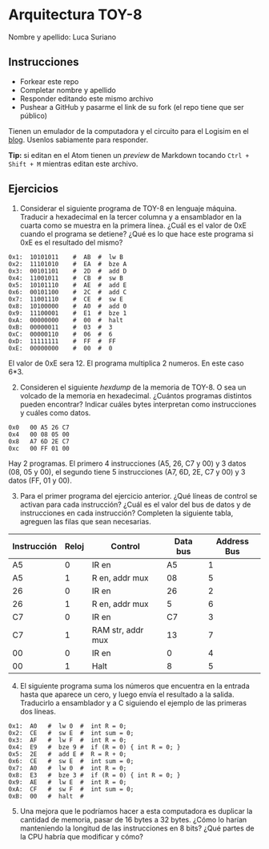 # Arquitectura TOY-8

Nombre y apellido: Luca Suriano

## Instrucciones

- Forkear este repo
- Completar nombre y apellido
- Responder editando este mismo archivo
- Pushear a GitHub y pasarme el link de su fork (el repo tiene que ser público)


Tienen un emulador de la computadora y el circuito para el Logisim en el [blog](https://la35.net/orga/emulador.html). Usenlos sabiamente para responder.

**Tip:** si editan en el Atom tienen un _preview_ de Markdown tocando `Ctrl + Shift + M` mientras editan este archivo.
## Ejercicios

1. Considerar el siguiente programa de TOY-8 en lenguaje máquina. Traducir a hexadecimal en la tercer columna y a ensamblador en la cuarta como se muestra en la primera línea. ¿Cuál es el valor de 0xE cuando el programa se detiene? ¿Qué es lo que hace este programa si 0xE es el resultado del mismo?

```
0x1:  10101011    #  AB  #  lw B
0x2:  11101010    #  EA  #  bze A
0x3:  00101101    #  2D  #  add D
0x4:  11001011    #  CB  #  sw B
0x5:  10101110    #  AE  #  add E
0x6:  00101100    #  2C  #  add C
0x7:  11001110    #  CE  #  sw E
0x8:  10100000    #  A0  #  add 0
0x9:  11100001    #  E1  #  bze 1
0xA:  00000000    #  00  #  halt
0xB:  00000011    #  03  #  3
0xC:  00000110    #  06  #  6
0xD:  11111111    #  FF  #  FF
0xE:  00000000    #  00  #  0
```
El valor de 0xE sera 12.
El programa multiplica 2 numeros. En este caso 6*3.

2. Consideren el siguiente _hexdump_ de la memoria de TOY-8. O sea un volcado de la memoria en hexadecimal. ¿Cuántos programas distintos pueden encontrar? Indicar cuáles bytes interpretan como instrucciones y cuáles como datos.

```
0x0   00 A5 26 C7
0x4   00 08 05 00
0x8   A7 6D 2E C7
0xc   00 FF 01 00
```
Hay 2 programas. El primero 4 instrucciones (A5, 26, C7 y 00) y 3 datos (08, 05 y 00), el segundo tiene 5 instrucciones (A7, 6D, 2E, C7 y 00) y 3 datos (FF, 01 y 00).

3. Para el primer programa del ejercicio anterior. ¿Qué líneas de control se activan para cada instrucción? ¿Cuál es el valor del bus de datos y de instrucciones en cada instrucción? Completen la siguiente tabla, agreguen las filas que sean necesarias.

|Instrucción|Reloj|Control|Data bus|Address Bus|
|---|---|--------------|---|---|
|A5 |0  |IR en         |A5 |1  |
|A5 |1  |R en, addr mux|08 |5  |
|26 |0  |IR en         |26 |2  |
|26 |1  |R en, addr mux|5  |6  |
|C7 |0  |IR en         |C7 |3  |
|C7 |1  |RAM str, addr mux|13 |7 |
|00 |0  |IR en         |0  |4  |
|00 |1  |Halt          |8  |5  |

4. El siguiente programa suma los números que encuentra en la entrada hasta que aparece un cero, y luego envía el resultado a la salida. Traducirlo a ensamblador y a C siguiendo el ejemplo de las primeras dos líneas.

```
0x1:  A0   #  lw 0  #  int R = 0;
0x2:  CE   #  sw E  #  int sum = 0;
0x3:  AF   #  lw F  #  int R = 0;
0x4:  E9   #  bze 9 #  if (R = 0) { int R = 0; }
0x5:  2E   #  add E #  R = R + 0;  
0x6:  CE   #  sw E  #  int sum = 0;
0x7:  A0   #  lw 0  #  int R = 0;
0x8:  E3   #  bze 3 #  if (R = 0) { int R = 0; }
0x9:  AE   #  lw E  #  int R = 0;
0xA:  CF   #  sw F  #  int sum = 0;
0xB:  00   #  halt  #  
```


5. Una mejora que le podríamos hacer a esta computadora es duplicar la cantidad de memoria, pasar de 16 bytes a 32 bytes. ¿Cómo lo harían manteniendo la longitud de las instrucciones en 8 bits? ¿Qué partes de la CPU habría que modificar y cómo?
